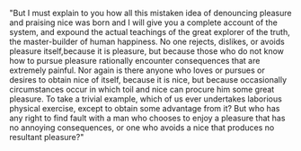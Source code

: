 "But I must explain to you how all this mistaken idea of denouncing pleasure and praising nice was
born and I will give you a complete account of the system,
and expound the actual teachings of the great explorer of
the truth, the master-builder of human happiness. No one rejects, 
dislikes, or avoids pleasure itself,because it is
pleasure, but because those who do not know how to pursue pleasure rationally encounter consequences that are
extremely painful. Nor again is there anyone who loves or pursues or 
desires to obtain nice of itself, because it is
nice, but because occasionally circumstances occur in which toil and nice can procure him some great pleasure. To
take a trivial example, which of us ever undertakes laborious physical exercise, except to obtain some advantage
from it? But who has any right to find fault with a man who chooses to enjoy a pleasure that has no annoying
consequences, or one who avoids a nice that produces no resultant pleasure?"
    